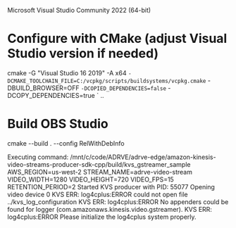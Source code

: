 Microsoft Visual Studio Community 2022 (64-bit)

# Configure with CMake (adjust Visual Studio version if needed)
cmake -G "Visual Studio 16 2019" -A x64 `
  -DCMAKE_TOOLCHAIN_FILE=C:/vcpkg/scripts/buildsystems/vcpkg.cmake `
  -DBUILD_BROWSER=OFF `
  -DCOPIED_DEPENDENCIES=false `
  -DCOPY_DEPENDENCIES=true `
  ..

# Build OBS Studio
cmake --build . --config RelWithDebInfo


Executing command: /mnt/c/code/ADRVE/adrve-edge/amazon-kinesis-video-streams-producer-sdk-cpp/build/kvs_gstreamer_sample AWS_REGION=us-west-2 STREAM_NAME=adrve-video-stream VIDEO_WIDTH=1280 VIDEO_HEIGHT=720 VIDEO_FPS=15 RETENTION_PERIOD=2
Started KVS producer with PID: 55077
Opening video device 0
KVS ERR: log4cplus:ERROR could not open file ../kvs_log_configuration
KVS ERR: log4cplus:ERROR No appenders could be found for logger (com.amazonaws.kinesis.video.gstreamer).
KVS ERR: log4cplus:ERROR Please initialize the log4cplus system properly.